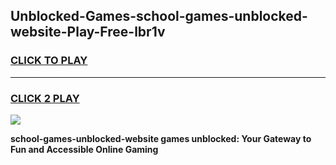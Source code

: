 
## Unblocked-Games-school-games-unblocked-website-Play-Free-lbr1v
<h3>
<a href="https://premium76.site?title=school-games-unblocked-website&ref=20A">CLICK TO PLAY</a></h3>
<hr>

<h3>
<a href="https://premium76.site?title=school-games-unblocked-website&ref=20A">CLICK 2 PLAY</a>
  
</h3>

<a href="https://premium76.site?title=school-games-unblocked-website&ref=20A"><img src="https://clearcache.store/games.png"></a>


**school-games-unblocked-website games unblocked: Your Gateway to Fun and Accessible Online Gaming**
